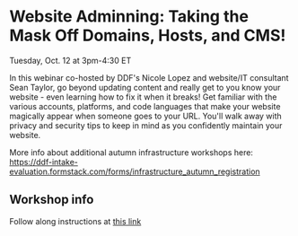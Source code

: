 # Website Adminning: Taking the Mask Off Domains, Hosts, and CMS!
Tuesday, Oct. 12 at 3pm-4:30 ET

In this webinar co-hosted by DDF's Nicole Lopez and website/IT consultant Sean Taylor, go beyond updating content and really get to you know your website - even learning how to fix it when it breaks! Get familiar with the various accounts, platforms, and code languages that make your website magically appear when someone goes to your URL. You'll walk away with privacy and security tips to keep in mind as you confidently maintain your website. 

More info about additional autumn infrastructure workshops here: https://ddf-intake-evaluation.formstack.com/forms/infrastructure_autumn_registration

## Workshop info
Follow along instructions at [this link]("follow-along-instructions.md")
